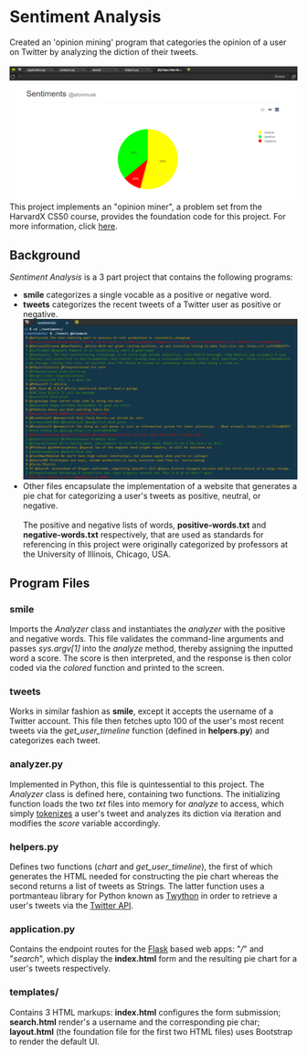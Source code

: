 
# Sentiment Analysis
Created an 'opinion mining' program that categories the opinion of a user on Twitter by analyzing the diction of their tweets.
<br><br>
![sample analysis](./screenshots/use_case.png)
This project implements an "opinion miner", a problem set from the HarvardX CS50 course, provides the foundation code for this project. For more information, click [here](https://docs.cs50.net/problems/sentiments/sentiments.html).
## Background 
_Sentiment Analysis_ is a 3 part project that contains the following programs:
 - **smile** categorizes a single vocable as a positive or negative word.
 - **tweets** categorizes the recent tweets of a Twitter user as positive or negative.
 ![sample case](./screenshots/tweets_sample.png)
 - Other files encapsulate the implementation of a website that generates a pie chat for categorizing a user's tweets as positive, neutral, or negative.
<br><br>
The positive and negative lists of words, **positive-words.txt** and **negative-words.txt** respectively, that are used as standards for referencing in this project were originally categorized by professors at the University of Illinois, Chicago, USA.  

## Program Files
### smile
Imports the _Analyzer_ class and instantiates the _analyzer_ with the positive and negative words. This file validates the command-line arguments and passes _sys.argv[1]_ into the _analyze_ method, thereby assigning the inputted word a score. The score is then interpreted, and the response is then color coded via the _colored_ function and printed to the screen.
### tweets
Works in similar fashion as **smile**, except it accepts the username of a Twitter account.  This file then fetches upto 100 of the user's most recent tweets via the _get_user_timeline_ function (defined in **helpers.py**) and categorizes each tweet. 
### analyzer.py
Implemented in Python, this file is quintessential to this project. The _Analyzer_ class is defined here, containing two functions. The initializing function loads the two _txt_ files into memory for _analyze_ to access, which simply [tokenizes](http://www.nltk.org/api/nltk.tokenize.html) a user's tweet and analyzes its diction via iteration and modifies the _score_ variable accordingly. 
### helpers.py
Defines two functions (_chart_ and _get_user_timeline_), the first of which generates the HTML needed for constructing the pie chart whereas the second returns a list of tweets as Strings. The latter function uses a portmanteau library for Python known as [Twython](https://twython.readthedocs.io/)  in order to retrieve a user's tweets via the [Twitter API](https://dev.twitter.com/overview/api).
### application.py
Contains the endpoint routes for the [Flask](https://flask.palletsprojects.com/en/1.1.x/) based web apps: "_/_" and "_search_", which display the **index.html** form and the resulting pie chart for a user's tweets respectively. 
### templates/
Contains 3 HTML markups: **index.html** configures the form submission; **search.html** render's a username and the corresponding pie char; **layout.html** (the foundation file for the first two HTML files) uses Bootstrap to render the default UI.
